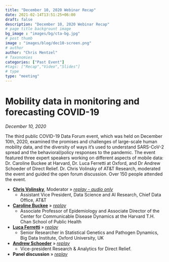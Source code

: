 ```yaml
---
title: "December 10, 2020 Webinar Recap"
date: 2021-02-14T13:51:25+06:00
draft: false
description: "December 10, 2020 Webinar Recap"
# page title backgrount image
bg_image : "images/bg/cta-bg.jpg"
# post thumb
image : "images/blog/dec10-screen.png"
# author
author: "Chris Mentzel"
# Taxonomies
categories: ["Past Event"]
#tags: ["Recap","Video","Slides"]
# type
type: "meeting"
---
```


# Mobility data in monitoring and forecasting COVID-19
_December 10, 2020_

The third public COVID-19 Data Forum event, which was held on December 10th, 2020, examined the promises and challenges of large-scale human mobility data, and the diversity of ways it’s used to understand SARS-CoV-2 spread and the behavioral/policy responses to the pandemic. The event featured three expert speakers working on different aspects of mobile data: Dr. Caroline Buckee at Harvard, Dr. Luca Ferretti at Oxford, and Dr Andrew Schoeder of Direct Relief. Dr. Chris Volinsky of AT&T Research, moderated the event and guided the open forum discussion. Over 150 people attended the event.


+ **[Chris Volinsky](http://stats.research.att.com/volinsky/)**, Moderator &raquo; _[replay - audio only](https://youtu.be/Blab8omzrb8?t=158)_
  - Assistant Vice President, Data Science and AI Research, Chief Data Office, AT&T
+ **[Caroline Buckee](https://www.hsph.harvard.edu/caroline-buckee/)** &raquo; _[replay](https://youtu.be/Blab8omzrb8?t=260)_
  - Associate Professor of Epidemiology and Associate Director of the Center for Communicable Disease Dynamics at the Harvard T.H. Chan School of Public Health
+ **[Luca Ferretti](https://www.bdi.ox.ac.uk/Team/luca-ferretti)** &raquo; _[replay](https://youtu.be/Blab8omzrb8?t=1486)_
  - Senior Researcher in Statistical Genetics and Pathogen Dynamics, Big Data Institute, Oxford University, UK
+ **[Andrew Schoeder](https://www.directrelief.org/author/aschroeder/)** &raquo; _[replay](https://youtu.be/Blab8omzrb8?t=2790)_
  - Vice-president Research & Analytics for Direct Relief.
+ **Panel discussion** &raquo; _[replay](https://youtu.be/Blab8omzrb8?t=4471)_
